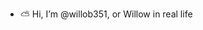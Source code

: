 - ⛅️ Hi, I’m @willob351, or Willow in real life





<!---
willob351/willob351 is a ✨ special ✨ repository because its `README.md` (this file) appears on your GitHub profile.
You can click the Preview link to take a look at your changes.
--->

